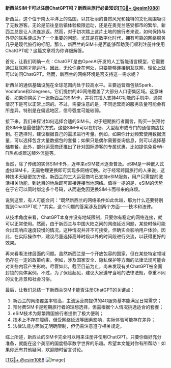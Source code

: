 **新西兰SIM卡可以注册ChatGPT吗？新西兰旅行必备知识[[TG💪+ @esim1088](https://t.me/s/esim1088)]**

新西兰，这个位于南太平洋上的岛国，以其壮丽的自然风光和独特的文化氛围吸引了无数游客。无论是前往皇后镇体验极限运动，还是在奥克兰感受都市的繁华，新西兰总是让人流连忘返。然而，对于初次踏上这片土地的旅行者来说，如何保持与外界的联系便成为了一个重要的问题。尤其是在数字化时代，拥有可靠的网络服务几乎是现代旅行的标配。那么，新西兰的SIM卡是否能够帮助我们顺利注册并使用ChatGPT呢？这篇文章将为你详细解答。

首先，让我们明确一点：ChatGPT是由OpenAI开发的人工智能语言模型，它需要通过互联网才能运行。因此，无论你身在何处，只要能够连接到互联网，理论上就可以访问ChatGPT。然而，新西兰的网络环境是否支持这一需求呢？

新西兰的通信基础设施在全球范围内处于较高水平。主要运营商包括Spark、Vodafone和2degrees，它们提供的4G网络覆盖了大部分人口密集区域。这意味着，如果你购买了一张新西兰的SIM卡，并将其插入支持4G功能的手机中，通常情况下是可以正常上网的。不过，需要注意的是，不同运营商的服务质量可能会有所差异，特别是在偏远地区，信号强度可能较弱。

接下来，我们来探讨如何选择合适的SIM卡。对于短期旅行者而言，购买一张预付费SIM卡是最便捷的方式。这些SIM卡可以在机场、大型超市或专门的通信商店找到。在选择时，建议根据自己的需求进行考量。例如，如果你计划频繁使用数据流量，可以选择包含大量数据包的套餐；如果只是偶尔需要查询信息，则可以选择基础套餐。此外，部分运营商还推出了针对国际游客的专属优惠，比如提供免费Wi-Fi热点或赠送额外流量等。

当然，除了传统的实体SIM卡外，近年来eSIM技术逐渐普及。eSIM是一种嵌入式虚拟SIM卡，无需物理更换即可实现多网络切换。对于经常跨国旅行的人来说，这种技术无疑更加方便。新西兰的三大运营商均已支持eSIM服务，用户只需提前激活相关功能，到达目的地后即可直接连接当地网络。值得一提的是，eSIM的优势在于它可以同时绑定多个号码，从而避免因更换SIM卡而带来的麻烦。

说到这里，有人可能会问：“既然新西兰的网络条件如此优越，那为什么还要特别提到ChatGPT呢？”其实，这个问题的答案涉及到两个方面——技术和法律。

从技术角度来看，ChatGPT本身并没有地域限制，只要你有稳定的网络连接，就可以正常使用。然而，由于新西兰与中国大陆之间的网络延迟问题，某些时候可能会出现响应速度较慢的情况。这种情况并非不可接受，但确实会影响用户体验。因此，在实际操作中，建议尽量选择高峰时段以外的时间段进行交流，以获得更好的效果。

再来看看法律层面的问题。虽然新西兰是一个开放包容的国家，但在某些特定领域仍存在一定的政策约束。例如，涉及国家安全、隐私保护等方面的法律法规可能会对某些内容产生影响。尽管如此，截至目前为止，尚未发现有关ChatGPT被全面封锁的具体案例。不过，为了保险起见，建议大家遵守当地的法律法规，尊重不同的文化背景和社会习俗。

最后，让我们总结一下新西兰SIM卡能否注册ChatGPT的关键点：

1. 新西兰的网络覆盖率较高，主流运营商提供的4G服务基本能满足日常需求；
2. 预付费SIM卡是短期旅行者的理想选择，但需根据个人情况挑选适合的套餐；
3. eSIM技术为频繁跨国旅行者提供了极大便利；
4. 技术上不存在障碍，但受网络延迟等因素影响，实际体验可能存在差异；
5. 法律法规方面尚无明确限制，但仍需注意遵守相关规定。

综上所述，新西兰的SIM卡完全可以用来注册并使用ChatGPT。只要你做好充分准备，就能在这个美丽的国度畅享数字世界的乐趣。希望本文能对你有所帮助！如果你还有其他疑问，欢迎随时留言讨论。

[[TG💪+ @esim1088](https://t.me/s/esim1088) ![Image](https://i.postimg.cc/4NQfJmqS/Snipaste-2025-05-13-00-14-12.png)]